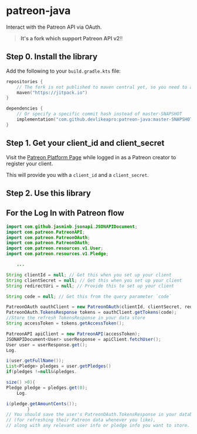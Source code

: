 # patreon-java
Interact with the Patreon API via OAuth.

> **It's a fork which support Patreon API v2**!!

Step 0. Install the library
---

Add the following to your `build.gradle.kts` file:

```kotlin
repositories {
    // The fork is not published to maven central yet, so you need to add the jitpack repository
    maven("https://jitpack.io")
}

dependencies {
    // Or specify a specific commit hash instead of master-SNAPSHOT
    implementation("com.github.devlikeapro:patreon-java:master-SNAPSHOT")
}
```


Step 1. Get your client_id and client_secret
---
Visit the [Patreon Platform Page](https://www.patreon.com/platform)
while logged in as a Patreon creator to register your client.

This will provide you with a `client_id` and a `client_secret`.

Step 2. Use this library
---

## For the Log In with Patreon flow

```java
import com.github.jasminb.jsonapi.JSONAPIDocument;
import com.patreon.PatreonAPI;
import com.patreon.PatreonOAuth;
import com.patreon.PatreonOAuth;
import com.patreon.resources.v1.User;
import com.patreon.resources.v1.Pledge;

    ...

String clientId = null; // Get this when you set up your client
String clientSecret = null; // Get this when you set up your client
String redirectUri = null; // Provide this to set up your client

String code = null; // Get this from the query parameter `code`

PatreonOAuth oauthClient = new PatreonOAuth(clientId, clientSecret, redirectUri);
PatreonOAuth.TokensResponse tokens = oauthClient.getTokens(code);
//Store the refresh TokensResponse in your data store
String accessToken = tokens.getAccessToken();

PatreonAPI apiClient = new PatreonAPI(accessToken);
JSONAPIDocument<User> userResponse = apiClient.fetchUser();
User user = userResponse.get();
Log.

i(user.getFullName());
List<Pledge> pledges = user.getPledges()
if(pledges !=null&&pledges.

size() >0){
Pledge pledge = pledges.get(0);
    Log.

i(pledge.getAmountCents());
        }
// You should save the user's PatreonOAuth.TokensResponse in your database
// (for refreshing their Patreon data whenever you like),
// along with any relevant user info or pledge info you want to store.
```
